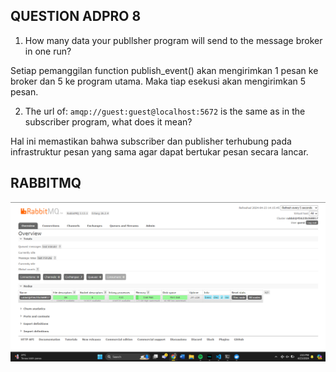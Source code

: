 ## QUESTION ADPRO 8

1. How many data your publlsher program will send to the message broker in one run?

Setiap pemanggilan function publish_event() akan mengirimkan 1 pesan ke broker dan 5 ke program utama. Maka tiap esekusi akan mengirimkan 5 pesan.

2. The url of: `amqp://guest:guest@localhost:5672` is the same as in the subscriber program, what does it mean?

Hal ini memastikan bahwa subscriber dan publisher terhubung pada infrastruktur pesan yang sama agar dapat bertukar pesan secara lancar.

## RABBITMQ

![alt text](image.png)